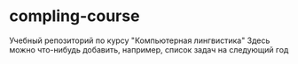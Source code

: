 # compling-course
Учебный репозиторий по курсу "Компьютерная лингвистика"
Здесь можно что-нибудь добавить, например, список задач на следующий год
